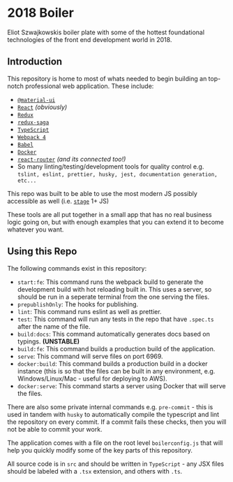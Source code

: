 # 2018 Boiler
Eliot Szwajkowskis boiler plate with some of the hottest foundational technologies of the front end development world in 2018.

## Introduction
This repository is home to most of whats needed to begin building an top-notch professional web application. These include:

 - [`@material-ui`](https://material-ui.com/)
 - [`React`](https://reactjs.org/) _(obviously)_
 - [`Redux`](https://redux.js.org/)
 - [`redux-saga`](https://redux-saga.js.org/)
 - [`TypeScript`](http://www.typescriptlang.org/)
 - [`Webpack 4`](https://webpack.js.org/)
 - [`Babel`](https://babeljs.io/)
 - [`Docker`](https://www.docker.com/)
 - [`react-router`](https://github.com/ReactTraining/react-router) _(and its connected too!)_
 - So many linting/testing/development tools for quality control e.g. `tslint, eslint, prettier, husky, jest, documentation generation, etc...`

 This repo was built to be able to use the most modern JS possibly accessible as well (i.e. [`stage`](https://github.com/tc39/proposals) 1+ JS)

 These tools are all put together in a small app that has no real business logic going on, but with enough examples that you can extend it to become whatever you want.

## Using this Repo

The following commands exist in this repository:
 - `start:fe`: This command runs the webpack build to generate the development build with hot reloading built in. This uses a server, so should be run in a seperate terminal from the one serving the files.
 - `prepublishOnly`: The hooks for publishing.
 - `lint`: This command runs eslint as well as prettier.
 - `test`: This command will run any tests in the repo that have `.spec.ts` after the name of the file.
 - `build:docs`: This command automatically generates docs based on typings. **(UNSTABLE)**
 - `build:fe`: This command builds a production build of the application.
 - `serve`: This command will serve files on port 6969.
 - `docker:build`: This command builds a production build in a docker instance (this is so that the files can be built in any environment, e.g. Windows/Linux/Mac - useful for deploying to AWS).
 - `docker:serve`: This command starts a server using Docker that will serve the files.

There are also some private internal commands e.g. `pre-commit` - this is used in tandem with `husky` to automatically compile the typescript and lint the repository on every commit. If a commit fails these checks, then you will not be able to commit your work.

The application comes with a file on the root level `boilerconfig.js` that will help you quickly modify some of the key parts of this repository.

All source code is in `src` and should be written in `TypeScript` - any JSX files should be labeled with a `.tsx` extension, and others with `.ts`.